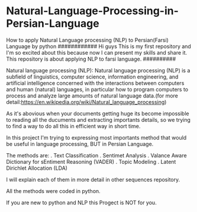 # Natural-Language-Processing-in-Persian-Language
How to apply Natural Language processing (NLP) to Persian(Farsi) Language by python
############
Hi guys 
This is my first repository and I'm so excited about this because now I can present my skills and share it.
This repository is about applying NLP to farsi language.
##########

Natural language processing (NLP):
Natural language processing (NLP) is a subfield of linguistics, computer science, information engineering, and artificial intelligence concerned with the interactions between computers and human (natural) languages, in particular how to program computers to process and analyze large amounts of natural language data.(for more detail:https://en.wikipedia.org/wiki/Natural_language_processing)

As it's abovious when your documents getting huge its become impossible to reading all the ducuments and extracting importants details, so we trying to find a way to do all this in efficient way in short time.


In this project I'm trying to expressing most importants method that would be useful in language processing, BUT in Persian Language.

The methods are:
. Text Classification
. Sentimet Analysis
. Valance Aware Dictionary for sEntiment Reasoning (VADER)
. Topic Modeling
. Latent Dirichlet Allocation (LDA)


I will explain each of them in more detail in other sequences repository.

All the methods were coded in python.

If you are new to python and NLP this Progect is NOT for you.
